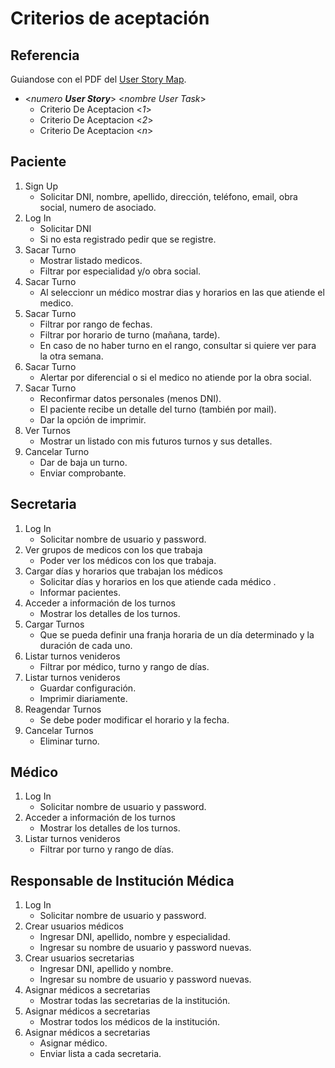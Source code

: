 # Criterios de aceptación

## Referencia
Guiandose con el PDF del [User Story Map](./usm.pdf).
- <*numero **User Story***> <*nombre User Task*>
    - Criterio De Aceptacion <*1*>
    - Criterio De Aceptacion <*2*>
    - Criterio De Aceptacion <*n*>

## Paciente
1. Sign Up
    - Solicitar DNI, nombre, apellido, dirección, teléfono, email, obra social, numero de asociado.
2. Log In
    - Solicitar DNI
    - Si no esta registrado pedir que se registre.
3. Sacar Turno
    - Mostrar listado medicos.
    - Filtrar por especialidad y/o obra social.
4. Sacar Turno
    - Al seleccionr un médico mostrar dias y horarios en las que atiende el medico.
5. Sacar Turno
    - Filtrar por rango de fechas.
    - Filtrar por horario de turno (mañana, tarde).
    - En caso de no haber turno en el rango, consultar si quiere ver para la otra semana.
6. Sacar Turno
    - Alertar por diferencial o si el medico no atiende por la obra social.
7. Sacar Turno
    - Reconfirmar datos personales (menos DNI).
    - El paciente recibe un detalle del turno (también por mail).
    - Dar la opción de imprimir.
8. Ver Turnos
    - Mostrar un listado con mis futuros turnos y sus detalles.
9. Cancelar Turno
    - Dar de baja un turno.
    - Enviar comprobante.
## Secretaria
1. Log In
    - Solicitar nombre de usuario y password.
2. Ver grupos de medicos con los que trabaja
    - Poder ver los médicos con los que trabaja.
3. Cargar días y horarios que trabajan los médicos
    - Solicitar días y horarios en los que atiende cada médico .
    - Informar pacientes.
4. Acceder a información de los turnos
    - Mostrar los detalles de los turnos.
5. Cargar Turnos
    - Que se pueda definir una franja horaria de un día determinado y la duración de cada uno.
6. Listar turnos venideros
    - Filtrar por médico, turno y rango de días.
7. Listar turnos venideros
    - Guardar configuración.
    - Imprimir diariamente.
8. Reagendar Turnos
    - Se debe poder modificar el horario y la fecha.
9. Cancelar Turnos
    - Eliminar turno.
## Médico
1. Log In
    - Solicitar nombre de usuario y password.
2.  Acceder a información de los turnos
    - Mostrar los detalles de los turnos.
3. Listar turnos venideros
    - Filtrar por turno y rango de días.
## Responsable de Institución Médica
1. Log In
    - Solicitar nombre de usuario y password.
2. Crear usuarios médicos
    - Ingresar DNI, apellido, nombre y especialidad.
    - Ingresar su nombre de usuario y password nuevas.
3. Crear usuarios secretarias
    - Ingresar DNI, apellido y nombre.
    - Ingresar su nombre de usuario y password nuevas.
4. Asignar médicos a secretarias
    - Mostrar todas las secretarias de la institución.
5. Asignar médicos a secretarias
    - Mostrar todos los médicos de la institución.
6. Asignar médicos a secretarias
    - Asignar médico.
    - Enviar lista a cada secretaria.
